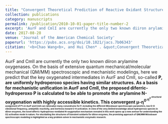 ```yaml
---
title: "Convergent Theoretical Prediction of Reactive Oxidant Structures in Diiron Arylamine Oxygenases AurF and CmlI: Peroxo or Hydroperoxo?"
collection: publications
category: manuscripts
permalink: /publication/2010-10-01-paper-title-number-2
excerpt: 'AurF and CmlI are currently the only two known diiron arylamine oxygenases. On the basis of extensive quantum mechanical/molecular mechanical (QM/MM) spectroscopic and mechanistic modelings, here we predict that the key oxygenated intermediates in AurF and CmlI, so-called <b>P<b>, are uniformly hydroperoxo species having similar structures. As a basis for mechanistic unification in AurF and CmlI, the proposed diferric-hydroperoxo <b>P<b> is calculated to be able to promote the arylamine N-oxygenation with highly accessible kinetics. This convergent μ-η<sup>0<sup>:η<sup>2<sup> structural assignment of <b>P<b>’s in AurF and CmlI can rationalize many conundrums for <b>P<b>, including the different Mössbauer spectroscopic parameters, low O–O vibrational frequency, ambiphilic reactivity, and inertness toward C–H activation. In view of the very limited knowledge about hydroperoxo species in diiron enzymes, the novel diferric-hydroperoxo-mediated N-oxygenation mechanism revealed in this work opens up a new avenue for understanding the O2 activation mode in nature. For elucidating the structures of transient oxidants for diiron enzymes, the promising approach of QM/MM Mössbauer spectroscopic modeling is highlighted as a key problem solver in mechanistic enzymatic research.'
date: 2017-08-28
venue: 'Journal of the American Chemical Society'
paperurl: 'https://pubs.acs.org/doi/10.1021/jacs.7b06343'
citation: '<b>Chao Wang<b>, and Hui Chen* . &quot;Convergent Theoretical Prediction of Reactive Oxidant Structures in Diiron Arylamine Oxygenases AurF and CmlI: Peroxo or Hydroperoxo?&quot; <i>J. Am. Chem. Soc.</i> <b>2017<b>, 139(37), 13038-13046'.'
---
```


AurF and CmlI are currently the only two known diiron arylamine oxygenases. On the basis of extensive quantum mechanical/molecular mechanical (QM/MM) spectroscopic and mechanistic modelings, here we predict that the key oxygenated intermediates in AurF and CmlI, so-called <b>P<b>, are uniformly hydroperoxo species having similar structures. As a basis for mechanistic unification in AurF and CmlI, the proposed diferric-hydroperoxo <b>P<b> is calculated to be able to promote the arylamine N-oxygenation with highly accessible kinetics. This convergent μ-η<sup>0<sup>:η<sup>2<sup> structural assignment of <b>P<b>’s in AurF and CmlI can rationalize many conundrums for <b>P<b>, including the different Mössbauer spectroscopic parameters, low O–O vibrational frequency, ambiphilic reactivity, and inertness toward C–H activation. In view of the very limited knowledge about hydroperoxo species in diiron enzymes, the novel diferric-hydroperoxo-mediated N-oxygenation mechanism revealed in this work opens up a new avenue for understanding the O2 activation mode in nature. For elucidating the structures of transient oxidants for diiron enzymes, the promising approach of QM/MM Mössbauer spectroscopic modeling is highlighted as a key problem solver in mechanistic enzymatic research.
